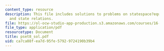 ```yaml
---
content_type: resource
description: This file includes solutions to problems on statespace?equations, hydrostatic
  and state relations.
file: https://ol-ocw-studio-app-production.s3.amazonaws.com/courses/16-01-unified-engineering-i-ii-iii-iv-fall-2005-spring-2006/ca7ca08fea7d95fe57929724190b39b4_pset8_sol.pdf
file_type: application/pdf
resourcetype: Document
title: pset8_sol.pdf
uid: ca7ca08f-ea7d-95fe-5792-9724190b39b4
---
```

